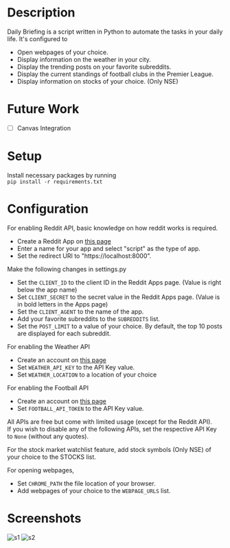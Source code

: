 # Description
Daily Briefing is a script written in Python to automate the tasks in your daily life.
It's configured to
- Open webpages of your choice.
- Display information on the weather in your city.
- Display the trending posts on your favorite subreddits.
- Display the current standings of football clubs in the Premier League.
- Display information on stocks of your choice. (Only NSE)

# Future Work
- [ ] Canvas Integration


# Setup 

Install necessary packages by running  
```pip install -r requirements.txt```

# Configuration

For enabling Reddit API, basic knowledge on how reddit works is required.  
- Create a Reddit App on [this page](https://www.reddit.com/prefs/apps)
- Enter a name for your app and select "script" as the type of app.  
- Set the redirect URI to "https://localhost:8000".

Make the following changes in settings.py
- Set the `CLIENT_ID` to the client ID in the Reddit Apps page. (Value is right below the app name)
- Set `CLIENT_SECRET` to the secret value in the Reddit Apps page. (Value is in bold letters in the Apps page)
- Set the `CLIENT_AGENT` to the name of the app.
- Add your favorite subreddits to the `SUBREDDITS` list. 
- Set the `POST_LIMIT` to a value of your choice. By default, the top 10 posts are displayed for each subreddit.


For enabling the Weather API
- Create an account on [this page](https://openweathermap.org/api)  
- Set `WEATHER_API_KEY` to the API Key value.
- Set `WEATHER_LOCATION` to a location of your choice

For enabling the Football API
- Create an account on [this page](https://www.football-data.org/)  
- Set `FOOTBALL_API_TOKEN` to the API Key value.

All APIs are free but come with limited usage (except for the Reddit API).  
If you wish to disable any of the following APIs, set the respective API Key to `None` (without any quotes).  

For the stock market watchlist feature, add stock symbols (Only NSE) of your choice to the STOCKS list. 

For opening webpages,
- Set `CHROME_PATH` the file location of your browser.
- Add webpages of your choice to the `WEBPAGE_URLS` list.

# Screenshots
![s1](https://github.com/arjunhm/daily-briefing/blob/master/screenshots/s3.JPG)
![s2](https://github.com/arjunhm/daily-briefing/blob/master/screenshots/s2.JPG)
